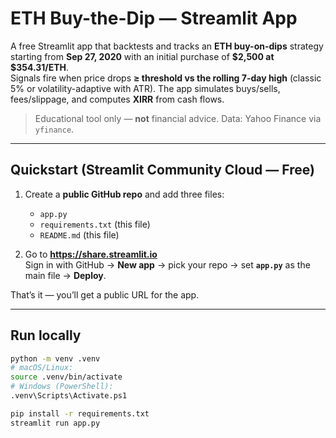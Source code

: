 # ETH Buy-the-Dip — Streamlit App

A free Streamlit app that backtests and tracks an **ETH buy-on-dips** strategy starting from **Sep 27, 2020** with an initial purchase of **$2,500 at $354.31/ETH**.  
Signals fire when price drops **≥ threshold vs the rolling 7-day high** (classic 5% or volatility-adaptive with ATR). The app simulates buys/sells, fees/slippage, and computes **XIRR** from cash flows.

> Educational tool only — **not** financial advice. Data: Yahoo Finance via `yfinance`.

---

## Quickstart (Streamlit Community Cloud — Free)

1. Create a **public GitHub repo** and add three files:
   - `app.py`
   - `requirements.txt` (this file)
   - `README.md` (this file)

2. Go to **https://share.streamlit.io**  
   Sign in with GitHub → **New app** → pick your repo → set **`app.py`** as the main file → **Deploy**.

That’s it — you’ll get a public URL for the app.

---

## Run locally

```bash
python -m venv .venv
# macOS/Linux:
source .venv/bin/activate
# Windows (PowerShell):
.venv\Scripts\Activate.ps1

pip install -r requirements.txt
streamlit run app.py
